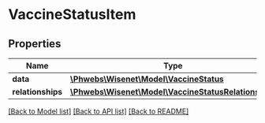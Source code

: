 # VaccineStatusItem

## Properties
Name | Type | Description | Notes
------------ | ------------- | ------------- | -------------
**data** | [**\Phwebs\Wisenet\Model\VaccineStatus**](VaccineStatus.md) |  | [optional] 
**relationships** | [**\Phwebs\Wisenet\Model\VaccineStatusRelationships**](VaccineStatusRelationships.md) |  | [optional] 

[[Back to Model list]](../../README.md#documentation-for-models) [[Back to API list]](../../README.md#documentation-for-api-endpoints) [[Back to README]](../../README.md)

